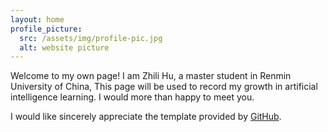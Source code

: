```yaml
---
layout: home
profile_picture:
  src: /assets/img/profile-pic.jpg
  alt: website picture
---
```


<p>
 Welcome to my own page! I am Zhili Hu, a master student in Renmin University of China, This page will be used to record my growth in artificial intelligence learning. I would more than happy to meet you.
</p>

<p>
  I would like sincerely appreciate the template provided by <a href="https://github.com/eliottvincent/bay">GitHub</a>. 
</p>
